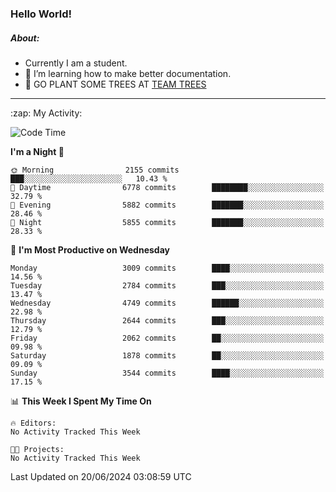 ### Hello World!

##### About:
- Currently I am a student.
- 🌱 I’m learning how to make better documentation.
- 🌱 GO PLANT SOME TREES AT [TEAM TREES](https://teamtrees.org/)

---
  <summary>:zap: My Activity:</summary>
  
<!--START_SECTION:waka-->
![Code Time](http://img.shields.io/badge/Code%20Time-1%2C377%20hrs%2025%20mins-blue)

**I'm a Night 🦉** 

```text
🌞 Morning                2155 commits        ███░░░░░░░░░░░░░░░░░░░░░░   10.43 % 
🌆 Daytime                6778 commits        ████████░░░░░░░░░░░░░░░░░   32.79 % 
🌃 Evening                5882 commits        ███████░░░░░░░░░░░░░░░░░░   28.46 % 
🌙 Night                  5855 commits        ███████░░░░░░░░░░░░░░░░░░   28.33 % 
```
📅 **I'm Most Productive on Wednesday** 

```text
Monday                   3009 commits        ████░░░░░░░░░░░░░░░░░░░░░   14.56 % 
Tuesday                  2784 commits        ███░░░░░░░░░░░░░░░░░░░░░░   13.47 % 
Wednesday                4749 commits        ██████░░░░░░░░░░░░░░░░░░░   22.98 % 
Thursday                 2644 commits        ███░░░░░░░░░░░░░░░░░░░░░░   12.79 % 
Friday                   2062 commits        ██░░░░░░░░░░░░░░░░░░░░░░░   09.98 % 
Saturday                 1878 commits        ██░░░░░░░░░░░░░░░░░░░░░░░   09.09 % 
Sunday                   3544 commits        ████░░░░░░░░░░░░░░░░░░░░░   17.15 % 
```


📊 **This Week I Spent My Time On** 

```text
🔥 Editors: 
No Activity Tracked This Week

🐱‍💻 Projects: 
No Activity Tracked This Week
```


 Last Updated on 20/06/2024 03:08:59 UTC
<!--END_SECTION:waka-->
